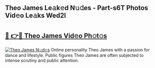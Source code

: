 ## Theo James Le𝚊k𝚎d N𝚞𝚍es - Part-s6T Photos Vid𝚎o Le𝚊ks Wed2l

# <h2><a href="http://fbb9i75.evod.top/?m=Theo+James">🔗 👉🔴 Theo James Vid𝚎o Ph𝚘t𝚘s</a></h2>

[![Theo James N𝚞d𝚎s](https://i.imgur.com/8V9OHl7.gif)](http://fbb9i75.evod.top/?m=Theo+James)
Online personality Theo James with a passion for dance and lifestyle. Public figures Theo James are often subjected to intense scrutiny and public attention. 
